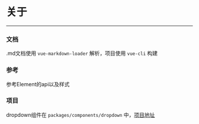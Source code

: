 # 关于


----

### 文档
.md文档使用 `vue-markdown-loader` 解析，项目使用 `vue-cli` 构建

### 参考
参考Element的api以及样式

### 项目
dropdown组件在 ` packages/components/dropdown ` 中，[项目地址](https://github.com/zbl91555/DropDown "GitHub") 
